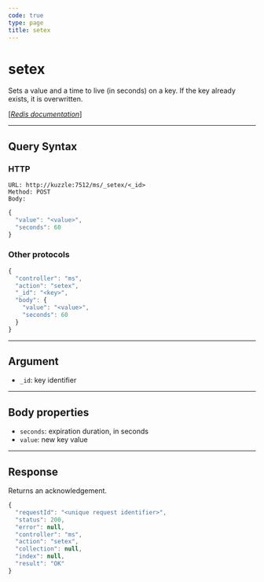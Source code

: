 ```yaml
---
code: true
type: page
title: setex
---
```


# setex



Sets a value and a time to live (in seconds) on a key. If the key already exists, it is overwritten.

[[_Redis documentation_]](https://redis.io/commands/setex)

---

## Query Syntax

### HTTP

```http
URL: http://kuzzle:7512/ms/_setex/<_id>
Method: POST
Body:
```

```js
{
  "value": "<value>",
  "seconds": 60
}
```

### Other protocols

```js
{
  "controller": "ms",
  "action": "setex",
  "_id": "<key>",
  "body": {
    "value": "<value>",
    "seconds": 60
  }
}
```

---

## Argument

- `_id`: key identifier

---

## Body properties

- `seconds`: expiration duration, in seconds
- `value`: new key value

---

## Response

Returns an acknowledgement.

```javascript
{
  "requestId": "<unique request identifier>",
  "status": 200,
  "error": null,
  "controller": "ms",
  "action": "setex",
  "collection": null,
  "index": null,
  "result": "OK"
}
```

